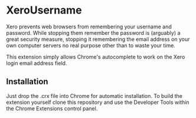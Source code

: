 XeroUsername
============

Xero prevents web browsers from remembering your username and password. While stopping them remember the password is (arguably) a great security measure, stopping it remembering the email address on your own computer servers no real purpose other than to waste your time.

This extension simply allows Chrome's autocomplete to work on the Xero login email address field.


Installation
------------

Just drop the .crx file into Chrome for automatic installation. To build the extension yourself clone this repository and use the Developer Tools within the Chrome Extensions control panel.
